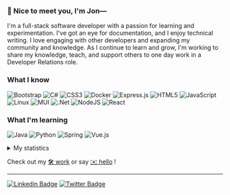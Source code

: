 ### 🎉 Nice to meet you, I'm Jon—

I'm a full-stack software developer with a passion for learning and experimentation. I've got an eye for documentation, and I enjoy technical writing. I love engaging with other developers and expanding my community and knowledge. As I continue to learn and grow, I'm working to share my knowledge, teach, and support others to one day work in a Developer Relations role.

### What I know

![Bootstrap](https://img.shields.io/badge/bootstrap-%23563D7C.svg?style=for-the-badge&logo=bootstrap&logoColor=white) ![C#](https://img.shields.io/badge/c%23-%23239120.svg?style=for-the-badge&logo=c-sharp&logoColor=white) ![CSS3](https://img.shields.io/badge/css3-%231572B6.svg?style=for-the-badge&logo=css3&logoColor=white) ![Docker](https://img.shields.io/badge/docker-%230db7ed.svg?style=for-the-badge&logo=docker&logoColor=white) ![Express.js](https://img.shields.io/badge/express.js-%23404d59.svg?style=for-the-badge&logo=express&logoColor=%2361DAFB) ![HTML5](https://img.shields.io/badge/html5-%23E34F26.svg?style=for-the-badge&logo=html5&logoColor=white) ![JavaScript](https://img.shields.io/badge/javascript-%23323330.svg?style=for-the-badge&logo=javascript&logoColor=%23F7DF1E) ![Linux](https://img.shields.io/badge/Linux-FCC624?style=for-the-badge&logo=linux&logoColor=black) ![MUI](https://img.shields.io/badge/MUI-%230081CB.svg?style=for-the-badge&logo=material-ui&logoColor=white) ![.Net](https://img.shields.io/badge/.NET-5C2D91?style=for-the-badge&logo=.net&logoColor=white) ![NodeJS](https://img.shields.io/badge/node.js-6DA55F?style=for-the-badge&logo=node.js&logoColor=white) ![React](https://img.shields.io/badge/react-%2320232a.svg?style=for-the-badge&logo=react&logoColor=%2361DAFB)

### What I'm learning

![Java](https://img.shields.io/badge/java-%23ED8B00.svg?style=for-the-badge&logo=java&logoColor=white) ![Python](https://img.shields.io/badge/python-3670A0?style=for-the-badge&logo=python&logoColor=ffdd54) ![Spring](https://img.shields.io/badge/spring-%236DB33F.svg?style=for-the-badge&logo=spring&logoColor=white) ![Vue.js](https://img.shields.io/badge/vuejs-%2335495e.svg?style=for-the-badge&logo=vuedotjs&logoColor=%234FC08D)

<details>
  <summary>My statistics</summary>
  <img height="180em" src="https://github-readme-stats.vercel.app/api?username=jon-xo&show_icons=true&hide_border=true&&count_private=true&include_all_commits=true" />

  ![Profile Views](https://komarev.com/ghpvc/?username=jon-xo&color=green)
</details>

Check out my <a href="https://jonxo.dev">🛠 work</a> or say <a href="mailto:jonn@hey.com">✉ hello</a> !

<hr />

[![Linkedin Badge](https://img.shields.io/badge/-jonnewton-blue?style=flat-square&logo=Linkedin&logoColor=white&link=https://www.linkedin.com/in/jonwnewton/)](https://www.linkedin.com/in/jonwnewton/)
[![Twitter Badge](https://img.shields.io/badge/-@jon__xo-00acee?style=flat&logo=Twitter&logoColor=white)](https://twitter.com/intent/follow?screen_name=jon__xo "Follow on Twitter")

<!--
**jon-xo/jon-xo** is a ✨ _special_ ✨ repository because its `README.md` (this file) appears on your GitHub profile.

Here are some ideas to get you started:

- 🔭 I’m currently working on ...
- 🌱 I’m currently learning ...
- 👯 I’m looking to collaborate on ...
- 🤔 I’m looking for help with ...
- 💬 Ask me about ...
- 📫 How to reach me: ...
- 😄 Pronouns: ...
- ⚡ Fun fact: ...
-->
